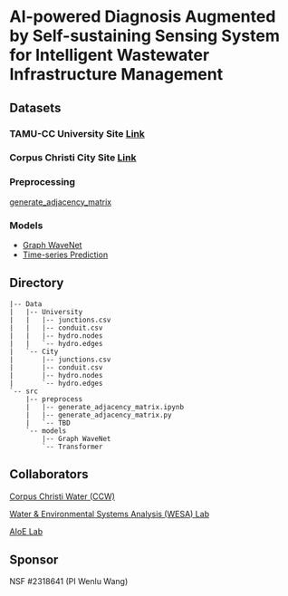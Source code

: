 # AI-powered Diagnosis Augmented by Self-sustaining Sensing System for Intelligent Wastewater Infrastructure Management

## Datasets

### TAMU-CC University Site [Link](https://github.com/VV123/AI4Hydro/tree/main/data/uni)

### Corpus Christi City Site [Link](https://github.com/VV123/AI4Hydro/tree/main/data/city)

### Preprocessing
[generate_adjacency_matrix](https://github.com/VV123/AI4Hydro/tree/main/src)

### Models
- [Graph WaveNet]()
- [Time-series Prediction]()

## Directory

```
|-- Data
|   |-- University
|   |   |-- junctions.csv
|   |   |-- conduit.csv
|   |   |-- hydro.nodes
|   |   `-- hydro.edges
|   `-- City
|       |-- junctions.csv
|       |-- conduit.csv
|       |-- hydro.nodes
|       `-- hydro.edges
`-- src
    |-- preprocess
    |   |-- generate_adjacency_matrix.ipynb
    |   |-- generate_adjacency_matrix.py
    |   `-- TBD
    `-- models
        |-- Graph WaveNet
        `-- Transformer
```

## Collaborators

[Corpus Christi Water (CCW)](https://www.cctexas.com/departments/water-department)

[Water & Environmental Systems Analysis (WESA) Lab](https://www.wesalab.com/)

[AIoE Lab](https://sites.google.com/view/iot-laboratory)

## Sponsor

NSF #2318641 (PI Wenlu Wang)

